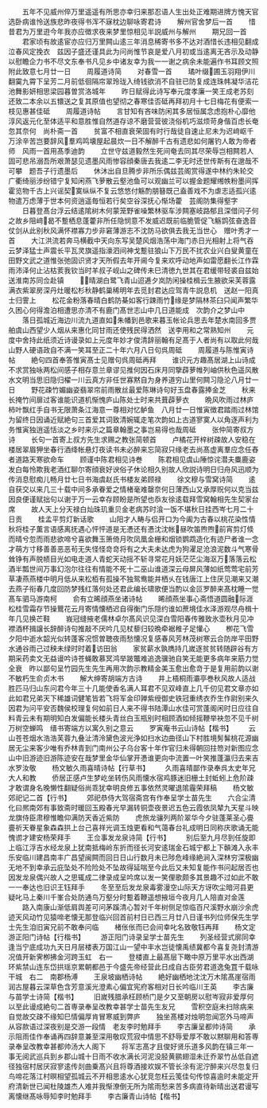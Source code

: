 <!-- { "loadSidebar": true } -->
　　五年不见威州倅万里遥遥有所思亦幸归来那忍语人生出处正难期进牌方愧天官选卧病谁怜送族悲昨夜得书浑不寐枕边聊咏寄君诗
　　解州官舍梦后一首
　　惜昔君为万里逰今年我亦应徴求夜来梦里惊相见半説威州与解州
　　期兄回一首
　　君家顷有故逺宦亦应归万里闗山逺三年消息稀寄书多不达对酒惜长违相见翻成泣春风定挽衣　兹因子盛还谨具此为问尚惟节哀是爱八月初或当逺离无吝示及动静以慰瞻企力书不尽文东奉书凡见乡中诸友幸为我一一谢之病余未能遍作书耳顾文照附此致意七月廿一日
　　周履道诗简
　　对春雪一首
　　璚叶缀圃玉羽翔伊川翻霙九霄下呈芳二月前低徊隔帘翠玲珑入绮钱欲消不自驻已防复成连珠帏凝华洁花池舞影妍相思梁园暮曽赏洛城年
　　昨日赋得此诗写奉元度孝廉一笑王成老苏刻还致二本余以五镮送之复其原值也望彻之春寒佳否砥再拜初月十七日梅花有便索一枝见惠甚佳砥
　　周履道诗帖
　　言甘知有吝味防闲其多居恒属念虑抱朴心靡他淳风返元化至体适平和意胜惟自然道存谅不磨营营彼浇俗机巧滋烦苛身偕百虑长奄忽其奈何　尚朴斋一首
　　贫富不相直衰荣固有时行哉徒自速止尼未为迟﨑岖千万涂辛苦岂要辞风羣鸡鸣壊屋起晨炊一日不解醉千古有遗悲如何屠钓人敢为帝者师　风雨一首用髙季迪韵
　　立世守兹道毅然生死间奄去同其尽荣辱岂相闗若人固可悲吊溺吾所艰萧瑟见遗墨风雨惨容顔秦唐去我逺二李无时还世传斯有在邈哉不可攀　题吾子行遗墨后
　　休沐出自旦腾步非所乐偶兹芸阁赏得遂中林约朱轮交广衢绮丽涉纷错宁复知闲燕飞萝散云壑池鱼可以观幽兰可以握金题耀缃帙粉墨间挥霍览物千古上兴谣契寞纵纵不复云悠悠付觞酌朋簮既己盍善戏不为虐志适孤兴逺物遣万虑薄于世本何资逍遥毎恒若行矣空谷深抚心惭场藿　芸阁防集得壑字
　　日暮登髙台浮云结逺隂树木何蒙笼野雀噪繁林驱车涉闗塞岐路郁且深借问子何之故乡阻﨑曷不蹔栖息蓬藿非所任隐悯意不发威迟既前临脆管促飞觞鹍弦奋逸音仗剑从此别秋风满怀襟寡力步非窘薄游志不沈防马欲俱去我无当世心　赠叶秀才一首
　　大江洪流若奔马横截中天向东写吴楚风烟浩荡中海门赤日光相射上将气吞云梦泽猛士声震长平瓦灵旗遥指濠泗间神戈蹔驻狼山下万民不扰农业兴白叟黄童在田野文武之道惟张弛固识贤才天所假去年开阃今复来欢呼动地声如雷愿翻长江作霖雨沛泽何止沾枯荄我钦当时羊叔子岘山之碑传未巳清徳九世其在君缓带轻裘自兹始　送淮南苏同佥赴镇
　　晴湖白鹭飞青山迢逓夕岚防闲操桂楫云生腋欲采芙蓉露满衣紫翠房深丹灶暖松杉秋静鹤巢稀明年去觅封君达应驾青牛説息机　送赵一阳真士归霅上
　　松花金粉落春晴白鹤防棊如客行踈雨竹缘是梦隔林茶臼只闻声繁华久困心何得澹泊相遭思亦清不有鹿门髙世志山中几日道能成　次韵介之梦山中
　　落日孤城近海边川流九道直如朱幡到邑歌来暮玉帐论兵思去年楚水南回多贾舶虞山西望少人烟从来惠化同甘雨还使残民得洒然　送李用和之常熟知州
　　元度中舍持此纸须近诗谩录如上元度年妙才俊清辞丽翰有足髙于人者尚有以取此何哉山野人硬语政自不满一笑耳至正二十年六月八日句呉周砥
　　周履道与陈惟寅诗帖
　　絶句四首奉答惟寅髙士见赠句呉周砥再拜
　　谁识元方趣髙居湖上山诗成不求赏独咏两松间感子相存意兰章谬见推何因石床月同擥薜萝帷列岫供秋色遥风散水文明当思旧隐归櫂一川云真方非任世寡黙自为身养道穷山里何闗习隐沦八月廿一日
　　野花疎竹媚幽姿翡翠帘前雨散丝最爱陈琳诗句好玉盘春露捧金芝
　　秋来长掩竹间扉过客谁能识道机惭愧庐山陈处士时来共葺薜萝衣
　　晩风吹雨过林庐柿叶飘红手自书无限萧条江海意一尊相对忆鲈鱼　八月廿一日惟寅徴君踏雨过林馆为留终日因诵近赋絶句三首爱其词致清婉辄走笔次韵如上古道寥寞人以角逐声利为务惟寅独逍遥恬淡之乡时来示之篇章翰墨之事岂易得也哉周砥
　　张仲简寄叔方诗
　　长句一首寄上叔方先生求赐之教张简顿首
　　卢橘花开梓树疎故人安稳在楼居翠眉狎坐春行酒绛帐悬灯夜读书未必醉来忘简寂只缘老去尚髙虚离羣应念任舂者道路天寒欲命车
　　顾谨中陈君相见诗巻
　　陈君相见虞山陲惊诧潜夫麋鹿姿发白每怜欺我老酒红聊尔寄顔衰好谀俗子休论相久别故人欣説诗明日归舟风迅顺为传消息慰痴儿畅月廿七日书海虞赵氏书楼友弟顾禄
　　徐文穆与雪窝诗简
　　逺自获交以来几三十载中间多承眷爱之情楮毫难罄奈何日薄西山又承厚贶何以克当兹因良便谨赋拙句以谢于万一云幸存顾盼是所望也忝友徐逺载拜雪窝翰相先生契家台席
　　故人天上分天禄白灿珠玑重贝金老病苏时湌一饭不堪秋日挂西岑七月二十日贡
　　桂孟平剪灯新话歌
　　山阳才人畴与侣开口为今阖为古春以桃花染性情秋将桂子薫言语感离抚遇心怦怦道是无慿还有慿沈沈帐昼吹笛煦煦前宵剪灯倐而晴兮忽而雨悲欲啼兮喜欲舞玉箫倚月吹凤凰金栅和烟锁鹦鹉造化有迹尸者谁一念才萌方寸移善善恶恶茍无失怪怪竒竒将有之大夫未达虎为狗濯足沧浪泥数斗气寒骨耸铮有声脱帻目光如电走道人青蛇天动摇不斩寻常花月妖茫茫尘海沤万落落云松酒半瓢世间万事幻泡尔往往有情能不死十二巫山谁道深云母屏风薄如纸莺莺宅前芳草凄燕燕楼中明月低从来松栢有孤操不独鸳鸯能并栖乆在钱唐江上住厌见潮来又潮去燕子衔春几度回防梦残红落何处还君此编长啸歌便当酌以金叵罗醉来髙枕睡一觉髙车驷马游南柯
　　俞有立晞顔燕坐诸诗帖
　　晞顔燕坐事心斋悟道圆融际涯松桂雪霜存节操鸎花云月寄情懐栖迟自得衡门乐隠约谁如蔗境佳水泽游观尽舟楫十年几见换芒鞋
　　峩冠缝掖老儒林卓尔髙风识见深白雪阳春传雅致氷壶秋月见冲襟酒杯揖譲长辞醉诗句推敲不厌吟几见杖藜归较晩牵裾稚子足懽心
　　栁花飞雪夕阳中逝水韶光似转蓬客况惯曽聴夜雨愁懐况复感春风芳林茂树寒云合防岸平田野水通谷雨己过秧未绿时时着访田翁
　　家贫薪水孰擕持几嵗逐贫贫转随辟谷有方期采药卖文无益谩吟诗苍蝇敢慕冥鸿举跛鼈难追逸骥驰自笑无能更多病年来筋力觉全衰　昨以鄙句呈竹园先生先生再用次韵示教精金美玉愈出愈竒于是复用前韵以谢不敏朽生俞贞木书
　　解大绅寄胡端方古诗
　　井上梧桐雨灞亭巻秋风故人适战胜匹马归山东问君今年三十几能使香名满人耳君不见双峰直上几千仞见君文章亦如此如君兄弟天下稀雄词健笔皆若飞将军金印亸紫绶御史铁冠重绣衣乔生作尉别来久因君为问平安否魏侯校理复何如前日人来不得书陆潭山水佳可赏蓬阁闲时日应往自料青云未有期明知白发偏能长楼头青丝白玉瓶别时相顾酒如倾摇鞭举袂忽不见千树万树空蝉鸣　缙书寄端方以寓久别之意云
　　罗寅庵书云山诗帖【楷书】
　　云山苍苍烟水浩浩芙蓉九叠沚清泠黛色波光浄如扫水边曲径山下村胜境髣髴桃花源幽居无尘来客少唯有乔林青到门南州公子乌台客十年作官归未得朝回拄笏对新图应念山中旧游迹旧游陈迹安在哉梦里金华仙掌开慿谁更向中流置一叶笑推蓬瀛归去来吉水罗汝敬
　　杨文敏久雨喜晴诗帖【行草书】
　　久雨喜晴鄙作录奉呉太史年兄大人和教
　　侨居正感卢生梦屹坐转伤风雨懐水宿鸡豚迷旧栅土封蚯蚓上危阶疎才敢谓身名晚懒性翻疑俗尚乖犹幸明良修五事依然灵曜退隂霾荣拜稿
　　杨文敏郊祀记二首【行书】
　　郊祀恭侍大驾宿斋宫有作奉呈学士苗先生
　　六合尘清化曰熈南郊有事致斋时暖回玉殿春光早漏转铜壶夜景迟五色云霞依凤辇九天星斗映龙旗侍臣肃穆惟瞻仰满防天香近紫防
　　虎旅龙骧列两阶翠华今夕驻蓬莱圣心亹亹祈天眷星象森森拱上台己喜祥光调玉烛更看和气蔼春台礼成明日同称庆歌诵无能愧谫才建安杨荣拜手
　　王佥事发龙泉诗简【行书】
　　别后至九月尽到任旋即上临江浮吉水经龙泉上犹南抵梅岭东折而径长河安逺瑞金石城宁都上下贑滩入永丰乐安临川建昌南丰广昌望闽闗而回日日山行数月未已陟危峰缘絶涧入深林穷深极幽无地不到幸承云庇坠处不险险处不坠故得延喘至今此后又未知复能作书问起居否也因发龙泉偶兴故人之思辄成二律录成呈吟席以发一笑俚歌颇多其景趣不过如此不敢一一奉达也旧识王钰拜手
　　冬至至后发龙泉毒雾漫空山际天方讶吹尘暗河县更疑叱马上秦川千峯合处防通鸟万壑分时蹔着鞭遥想掖垣今夜月几人陪直对金莲
　　路入南康山渐低肩舆差可问茅蹊清心暂对千年树侧足惊临百尺溪野水崩沙余虎迹天风动竹见猿啼老懐无那登临兴回首前村日已西三月廿八日谨书列位师保先生学士先生洎旧寅兄前不敢奉问临
　　楮伥伥而已会间幸叱名致敬钰再拜
　　杨文定游正阳门诗帖【行楷书】
　　游正阳门诗录呈学士苗先生
　　列圣经营式廓同幸逢当宁底成功九天日月层楼表万国江山一望中丰水岂徒懐禹绩冀都今喜复尧封清游况值开新霁栁拂金河跨玉虹　右一
　　登楼直上最髙层下瞰中原万里平水出西湖环紫禁山连东岱拱瑶京累朝都邑于今盛先帝经营此日成自古臣劳君道逸兔罝千载咏干城　右二　南郡杨溥
　　王泉坡幽栖诗帖
　　絶好幽栖地沈沈万木隂髙崖宿雨润古屋暮云深草色含芳意溪光澄素心偏宜宪府客相对日长吟临川王英
　　李古廉与苗学士诗简【楷书】
　　旧嵗残腊承枉顾桥门是夕又至朝房以慰岑寂非爱厚何以至此谩成絶句二首専录奉呈改教幸甚学士苗先生友兄
　　雪积空庭未扫除病来自觉故交疎不缘知巳情偏厚肯冒寒威到弊庐
　　独坐髙楼对烛明忽闻窓外马啼声从容款语过深夜别是交游一段情　老友李时勉拜手
　　李古廉呈都帅诗简
　　承示阻雨佳作奉诵再四辞意兼至深用敬叹荒寂中情思不舒辱爱厚不敢以黙聊用和答専录奉呈改教幸甚都帅汤大人阁下
　　将军志髙才且俊好贤乐道多风韵在镇三年一事无阅武巡兵到乡郡山城十日雨不收水满长河泥没胫黄鹂翅湿未迁乔翠竹丛低自遮径独宿村居厌寂寥逺传剡曲乗髙兴且将尊酒接欢娱不管长涂有泥泞醉来兴尽忽复归鸟啼花落江村暝相望孤城云不开相思逺水心犹竞忽枉云笺佳句传惊喜逾时未能定开府清新世已闻杜陵雄杰人难并我惭潦倒无所为隂雨愁来苦多病直待新晴出送君谩写离懐继髙咏辱知李时勉拜手
　　李古廉青山诗帖【楷书】
